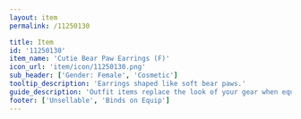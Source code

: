 ```yaml
---
layout: item
permalink: /11250130

title: Item
id: '11250130'
item_name: 'Cutie Bear Paw Earrings (F)'
icon_url: 'item/icon/11250130.png'
sub_header: ['Gender: Female', 'Cosmetic']
tooltip_description: 'Earrings shaped like soft bear paws.'
guide_description: 'Outfit items replace the look of your gear when equipped.'
footer: ['Unsellable', 'Binds on Equip']
---
```

